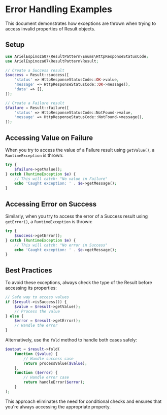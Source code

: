 # Error Handling Examples

This document demonstrates how exceptions are thrown when trying to access invalid properties of Result objects.

## Setup

```php
use ArielEspinoza07\ResultPattern\Enums\HttpResponseStatusCode;
use ArielEspinoza07\ResultPattern\Result;

// Create a Success result
$success = Result::success([
    'status' => HttpResponseStatusCode::OK->value,
    'message' => HttpResponseStatusCode::OK->message(),
    'data' => [],
]);

// Create a Failure result
$failure = Result::failure([
    'status' => HttpResponseStatusCode::NotFound->value,
    'message' => HttpResponseStatusCode::NotFound->message(),
]);
```

## Accessing Value on Failure

When you try to access the value of a Failure result using `getValue()`, a `RuntimeException` is thrown:

```php
try {
    $failure->getValue();
} catch (RuntimeException $e) {
    // This will catch: "No value in Failure"
    echo 'Caught exception: ' . $e->getMessage();
}
```

## Accessing Error on Success

Similarly, when you try to access the error of a Success result using `getError()`, a `RuntimeException` is thrown:

```php
try {
    $success->getError();
} catch (RuntimeException $e) {
    // This will catch: "No error in Success"
    echo 'Caught exception: ' . $e->getMessage();
}
```

## Best Practices

To avoid these exceptions, always check the type of the Result before accessing its properties:

```php
// Safe way to access values
if ($result->isSuccess()) {
    $value = $result->getValue();
    // Process the value
} else {
    $error = $result->getError();
    // Handle the error
}
```

Alternatively, use the `fold` method to handle both cases safely:

```php
$output = $result->fold(
    function ($value) {
        // Handle success case
        return processValue($value);
    },
    function ($error) {
        // Handle error case
        return handleError($error);
    }
);
```

This approach eliminates the need for conditional checks and ensures that you're always accessing the appropriate property.
